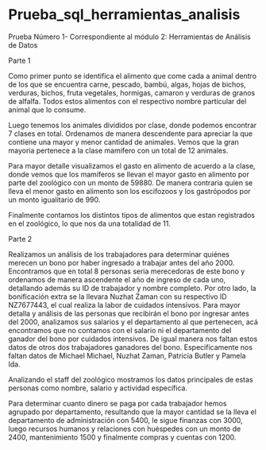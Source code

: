 # Prueba_sql_herramientas_analisis
Prueba Número 1- Correspondiente al módulo 2:  Herramientas de Análisis de Datos

Parte 1

Como primer punto se identifica el alimento que come cada a animal dentro de los que se encuentra carne, pescado, bambú, algas, hojas de bichos, verduras, bichos, fruta vegetales, hormigas, camaron y verduras de granos de alfalfa. Todos estos alimentos con el respectivo nombre particular del animal que lo consume.

Luego tenemos los animales divididos por clase, donde podemos encontrar 7 clases en total. Ordenamos de manera descendente para apreciar la que contiene una mayor y menor cantidad de animales. Vemos que la gran mayoria pertenece a la clase mamifero con un total de 12 animales.

Para mayor detalle visualizamos el gasto en alimento de acuerdo a la clase, donde vemos que los mamíferos se llevan el mayor gasto en alimento por parte del zoológico con un monto de 59880. De manera contraria quien se lleva el menor gasto en alimento son los escifozoos y los  gastrópodos por un monto igualitario de 990.

Finalmente contamos los distintos tipos de alimentos que estan registrados en el zoológico, lo que nos da una totalidad de 11.

Parte 2

Realizamos un análisis de los trabajadores para determinar quiénes merecen un bono por haber ingresado a trabajar antes del año 2000. Encontramos que en total 8 personas seria merecedoras de este bono y ordenamos de manera ascendente el año de ingreso de cada uno, detallando además su ID de trabajador y nombre completo. Por otro lado, la bonificación extra se la llevara Nuzhat Zaman con su respectivo ID NZ7677443, el cual realiza la labor de cuidados intensivos.
Para mayor detalla y análisis de las personas que recibirán el bono por ingresar antes del 2000, analizamos sus salarios y el departamento al que pertenecen, acá encontramos que no contamos con el salario ni el departamento del ganador del bono por cuidados intensivos. De igual manera nos faltan estos datos de otros dos trabajadores ganadores del bono. Especificamente nos faltan datos de Michael Michael, Nuzhat Zaman, Patricia Butler y Pamela Ida.

Analizando el staff del zoológico mostramos los datos principales de estas personas como nombre, salario y actividad específica.

Para determinar cuanto dinero se paga por cada trabajador hemos agrupado por departamento, resultando que la mayor cantidad se la lleva el departamento de administración con 5400, le sigue finanzas con 3000, luego recursos humanos y relaciones con huéspedes con un monto de 2400, mantenimiento 1500 y finalmente compras y cuentas con 1200. 

